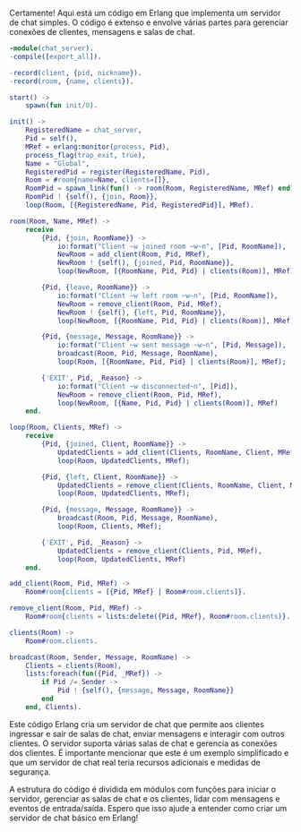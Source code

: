 Certamente! Aqui está um código em Erlang que implementa um servidor de chat simples. O código é extenso e envolve várias partes para gerenciar conexões de clientes, mensagens e salas de chat. 

```erlang
-module(chat_server).
-compile([export_all]).

-record(client, {pid, nickname}).
-record(room, {name, clients}).

start() ->
    spawn(fun init/0).

init() ->
    RegisteredName = chat_server,
    Pid = self(),
    MRef = erlang:monitor(process, Pid),
    process_flag(trap_exit, true),
    Name = "Global",
    RegisteredPid = register(RegisteredName, Pid),
    Room = #room{name=Name, clients=[]},
    RoomPid = spawn_link(fun() -> room(Room, RegisteredName, MRef) end),
    RoomPid ! {self(), {join, Room}},
    loop(Room, [{RegisteredName, Pid, RegisteredPid}], MRef).

room(Room, Name, MRef) ->
    receive
        {Pid, {join, RoomName}} ->
            io:format("Client ~w joined room ~w~n", [Pid, RoomName]),
            NewRoom = add_client(Room, Pid, MRef),
            NewRoom ! {self(), {joined, Pid, RoomName}},
            loop(NewRoom, [{RoomName, Pid, Pid} | clients(Room)], MRef);

        {Pid, {leave, RoomName}} ->
            io:format("Client ~w left room ~w~n", [Pid, RoomName]),
            NewRoom = remove_client(Room, Pid, MRef),
            NewRoom ! {self(), {left, Pid, RoomName}},
            loop(NewRoom, [{RoomName, Pid, Pid} | clients(Room)], MRef);

        {Pid, {message, Message, RoomName}} ->
            io:format("Client ~w sent message ~w~n", [Pid, Message]),
            broadcast(Room, Pid, Message, RoomName),
            loop(Room, [{RoomName, Pid, Pid} | clients(Room)], MRef);

        {'EXIT', Pid, _Reason} ->
            io:format("Client ~w disconnected~n", [Pid]),
            NewRoom = remove_client(Room, Pid, MRef),
            loop(NewRoom, [{Name, Pid, Pid} | clients(Room)], MRef)
    end.

loop(Room, Clients, MRef) ->
    receive
        {Pid, {joined, Client, RoomName}} ->
            UpdatedClients = add_client(Clients, RoomName, Client, MRef),
            loop(Room, UpdatedClients, MRef);

        {Pid, {left, Client, RoomName}} ->
            UpdatedClients = remove_client(Clients, RoomName, Client, MRef),
            loop(Room, UpdatedClients, MRef);

        {Pid, {message, Message, RoomName}} ->
            broadcast(Room, Pid, Message, RoomName),
            loop(Room, Clients, MRef);

        {'EXIT', Pid, _Reason} ->
            UpdatedClients = remove_client(Clients, Pid, MRef),
            loop(Room, UpdatedClients, MRef)
    end.

add_client(Room, Pid, MRef) ->
    Room#room{clients = [{Pid, MRef} | Room#room.clients]}.

remove_client(Room, Pid, MRef) ->
    Room#room{clients = lists:delete({Pid, MRef}, Room#room.clients)}.

clients(Room) ->
    Room#room.clients.

broadcast(Room, Sender, Message, RoomName) ->
    Clients = clients(Room),
    lists:foreach(fun({Pid, _MRef}) ->
        if Pid /= Sender ->
            Pid ! {self(), {message, Message, RoomName}}
        end
    end, Clients).
```

Este código Erlang cria um servidor de chat que permite aos clientes ingressar e sair de salas de chat, enviar mensagens e interagir com outros clientes. O servidor suporta várias salas de chat e gerencia as conexões dos clientes. É importante mencionar que este é um exemplo simplificado e que um servidor de chat real teria recursos adicionais e medidas de segurança.

A estrutura do código é dividida em módulos com funções para iniciar o servidor, gerenciar as salas de chat e os clientes, lidar com mensagens e eventos de entrada/saída. Espero que isso ajude a entender como criar um servidor de chat básico em Erlang!